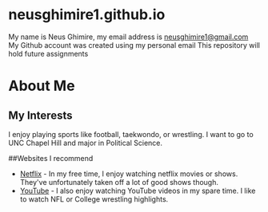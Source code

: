 # neusghimire1.github.io
My name is Neus Ghimire, my email address is neusghimire1@gmail.com
My Github account was created using my personal email
This repository will hold future assignments

# About Me
## My Interests
I enjoy playing sports like football, taekwondo, or wrestling. I want to go to UNC Chapel Hill and major in Political Science.

##Websites I recommend
- [Netflix](https://www.netflix.com/browse) - In my free time, I enjoy watching netflix movies or shows. They've unfortunately taken off a lot of good shows though.
- [YouTube](https://www.youtube.com/) - I also enjoy watching YouTube videos in my spare time. I like to watch NFL or College wrestling highlights.
